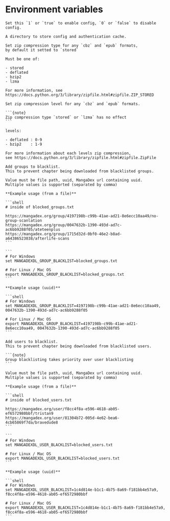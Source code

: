 # Environment variables

```{option} MANGADEXDL_CONFIG_ENABLED [1 or 0, true or false]
Set this `1` or `true` to enable config, `0` or `false` to disable config.
```

```{option} MANGADEXDL_CONFIG_PATH
A directory to store config and authentication cache.
```

```{option} MANGADEXDL_ZIP_COMPRESSION_TYPE
Set zip compression type for any `cbz` and `epub` formats, 
by default it setted to `stored`

Must be one of:

- stored
- deflated
- bzip2
- lzma

For more information, see https://docs.python.org/3/library/zipfile.html#zipfile.ZIP_STORED
```

````{option} MANGADEXDL_ZIP_COMPRESSION_LEVEL
Set zip compression level for any `cbz` and `epub` formats.

```{note}
Zip compression type `stored` or `lzma` has no effect
```

levels:

- deflated : 0-9
- bzip2    : 1-9

For more information about each levels zip compression, 
see https://docs.python.org/3/library/zipfile.html#zipfile.ZipFile
````

````{option} MANGADEXDL_GROUP_BLACKLIST [VALUE1, VALUE2, ...]
Add groups to blacklist. 
This to prevent chapter being downloaded from blacklisted groups.

Value must be file path, uuid, MangaDex url containing uuid. 
Multiple values is supported (separated by comma)

**Example usage (from a file)**

```shell
# inside of blocked_groups.txt

https://mangadex.org/group/4197198b-c99b-41ae-ad21-8e6ecc10aa49/no-group-scanlation
https://mangadex.org/group/0047632b-1390-493d-ad7c-ac6bb9288f05/ateteenplus
https://mangadex.org/group/1715d32d-0bf0-46e2-b8ad-a64386523038/afterlife-scans
```

```
# For Windows
set MANGADEXDL_GROUP_BLACKLIST=blocked_groups.txt

# For Linux / Mac OS
export MANGADEXDL_GROUP_BLACKLIST=blocked_groups.txt
```

**Example usage (uuid)**

```shell
# For Windows
set MANGADEXDL_GROUP_BLACKLIST=4197198b-c99b-41ae-ad21-8e6ecc10aa49, 0047632b-1390-493d-ad7c-ac6bb9288f05

# For Linux / Mac OS
export MANGADEXDL_GROUP_BLACKLIST=4197198b-c99b-41ae-ad21-8e6ecc10aa49, 0047632b-1390-493d-ad7c-ac6bb9288f05
```
````

````{option} MANGADEXDL_USER_BLACKLIST [VALUE1, VALUE2, ...]
Add users to blacklist. 
This to prevent chapter being downloaded from blacklisted users.

```{note}
Group blacklisting takes priority over user blacklisting
```

Value must be file path, uuid, MangaDex url containing uuid. 
Multiple values is supported (separated by comma)

**Example usage (from a file)**

```shell
# inside of blocked_users.txt

https://mangadex.org/user/f8cc4f8a-e596-4618-ab05-ef6572980bbf/tristan9
https://mangadex.org/user/81304b72-005d-4e62-bea6-4cb65869f7da/bravedude8
```

```
# For Windows
set MANGADEXDL_USER_BLACKLIST=blocked_users.txt

# For Linux / Mac OS
export MANGADEXDL_USER_BLACKLIST=blocked_users.txt
```

**Example usage (uuid)**

```shell
# For Windows
set MANGADEXDL_USER_BLACKLIST=1c4d814e-b1c1-4b75-8a69-f181bb4e57a9, f8cc4f8a-e596-4618-ab05-ef6572980bbf

# For Linux / Mac OS
export MANGADEXDL_USER_BLACKLIST=1c4d814e-b1c1-4b75-8a69-f181bb4e57a9, f8cc4f8a-e596-4618-ab05-ef6572980bbf
```
````